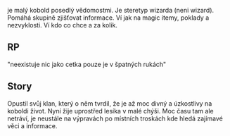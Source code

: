 
je malý kobold posedlý vědomostmi. Je steretyp wizarda (neni wizard). Pomáhá skupině zjišťovat informace. Ví jak na magic itemy, poklady a nezvyklosti. Ví kdo co chce a za kolik.
## RP
"neexistuje nic jako cetka pouze je v špatných rukách"
## Story
Opustil svůj klan, který o něm tvrdil, že je až moc divný a úzkostlivy na koboldi život. Nyní žije uprostřed lesíka v malé chýši. Moc času tam ale netráví, je neustále na výpravách po místních troskách kde hledá zajímavé věci a informace.
